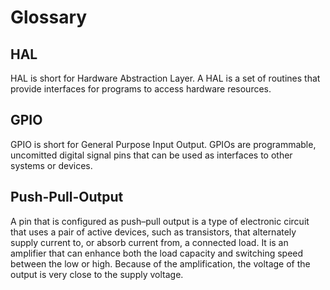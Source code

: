 # Glossary

## HAL

HAL is short for Hardware Abstraction Layer. A HAL is a set of routines that provide interfaces for programs to access hardware resources.


## GPIO

GPIO is short for General Purpose Input Output. GPIOs are programmable, uncomitted digital signal pins that can be used as interfaces to other systems or devices. 

## Push-Pull-Output

A pin that is configured as push–pull output is a type of electronic circuit that uses a pair of active devices, such as transistors, that alternately supply current to, or absorb current from, a connected load. It is an amplifier that can enhance both the load capacity and switching speed between the low or high. Because of the amplification, the voltage of the output is very close to the supply voltage. 
